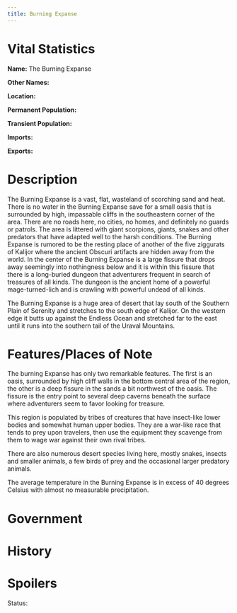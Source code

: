```yaml
---
title: Burning Expanse
---
```


# Vital Statistics

**Name:** The Burning Expanse

**Other Names:**

**Location:**

**Permanent Population:**

**Transient Population:**

**Imports:**

**Exports:**

# Description

The Burning Expanse is a vast, flat, wasteland of scorching sand and heat. There
is no water in the Burning Expanse save for a small oasis that is surrounded by
high, impassable cliffs in the southeastern corner of the area. There are no
roads here, no cities, no homes, and definitely no guards or patrols. The area
is littered with giant scorpions, giants, snakes and other predators that have
adapted well to the harsh conditions. The Burning Expanse is rumored to be the
resting place of another of the five ziggurats of Kalijor where the ancient
Obscuri artifacts are hidden away from the world. In the center of the Burning
Expanse is a large fissure that drops away seemingly into nothingness below and
it is within this fissure that there is a long-buried dungeon that adventurers
frequent in search of treasures of all kinds. The dungeon is the ancient home of
a powerful mage-turned-lich and is crawling with powerful undead of all kinds.

The Burning Expanse is a huge area of desert that lay south of the Southern
Plain of Serenity and stretches to the south edge of Kalijor.  On the western
edge it butts up against the Endless Ocean and stretched far to the east until
it runs into the southern tail of the Uraval Mountains.

# Features/Places of Note

The burning Expanse has only two remarkable features. The first is an oasis,
surrounded by high cliff walls in the bottom central area of the region, the
other is a deep fissure in the sands a bit northwest of the oasis. The fissure
is the entry point to several deep caverns beneath the surface where adventurers
seem to favor looking for treasure.

This region is populated by tribes of creatures that have insect-like lower
bodies and somewhat human upper bodies. They are a war-like race that tends to
prey upon travelers, then use the equipment they scavenge from them to wage war
against their own rival tribes.

There are also numerous desert species living here, mostly snakes, insects and
smaller animals, a few birds of prey and the occasional larger predatory
animals.

The average temperature in the Burning Expanse is in excess of 40 degrees
Celsius with almost no measurable precipitation.

# Government

# History

# Spoilers

Status:
